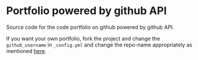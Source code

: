 # Portfolio powered by github API
Source code for the code portfolio on github powered by github API.

If you want your own portfolio, fork the project and change the ```github_username``` in ```_config.yml``` and change the repo-name appropriately as mentioned [here](https://help.github.com/articles/user-organization-and-project-pages/).
